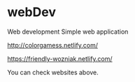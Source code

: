 # webDev
Web development
Simple web application

http://colorgamess.netlify.com/

https://friendly-wozniak.netlify.com/

You can check websites above.
